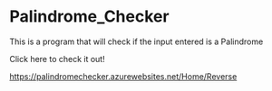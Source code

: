 # Palindrome_Checker
This is a program that will check if the input entered is a Palindrome 

Click here to check it out!

https://palindromechecker.azurewebsites.net/Home/Reverse
